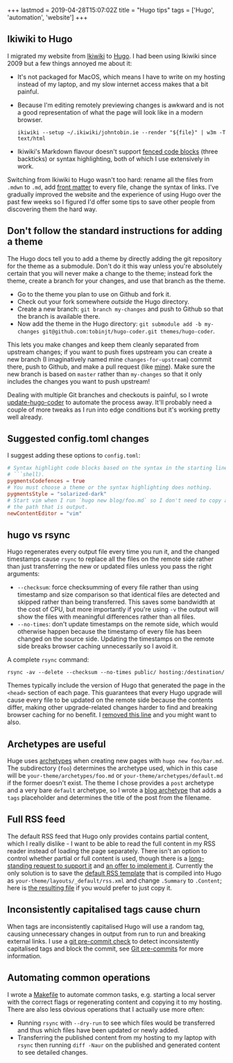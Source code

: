 +++
lastmod = 2019-04-28T15:07:02Z
title = "Hugo tips"
tags = ['Hugo', 'automation', 'website']
+++

## Ikiwiki to Hugo

I migrated my website from [Ikiwiki](https://ikiwiki.info/) to
[Hugo](https://gohugo.io/). I had been using Ikiwiki since 2009 but a few things
annoyed me about it:

- It's not packaged for MacOS, which means I have to write on my hosting instead
  of my laptop, and my slow internet access makes that a bit painful.

- Because I'm editing remotely previewing changes is awkward and is not a good representation
  of what the page will look like in a modern browser.

  `ikiwiki --setup ~/.ikiwiki/johntobin.ie --render "${file}" | w3m -T text/html`

- Ikiwiki's Markdown flavour doesn't support [fenced code
  blocks](https://docs.github.com/en/get-started/writing-on-github/working-with-advanced-formatting/creating-and-highlighting-code-blocks)
  (three backticks) or syntax highlighting, both of which I use extensively in
  work.

Switching from Ikiwiki to Hugo wasn't too hard: rename all the files from
`.mdwn` to `.md`, add [front
matter](https://gohugo.io/content-management/front-matter/) to every file,
change the syntax of links. I've gradually improved the website and the
experience of using Hugo over the past few weeks so I figured I'd offer some
tips to save other people from discovering them the hard way.

## Don't follow the standard instructions for adding a theme

The Hugo docs tell you to add a theme by directly adding the git repository for
the theme as a submodule. Don't do it this way unless you're absolutely certain
that you will never make a change to the theme; instead fork the theme, create a
branch for your changes, and use that branch as the theme.

- Go to the theme you plan to use on Github and fork it.
- Check out your fork somewhere _outside_ the Hugo directory.
- Create a new branch: `git branch my-changes` and push to Github so that the
  branch is available there.
- Now add the theme in the Hugo directory: `git submodule add -b my-changes git@github.com:tobinjt/hugo-coder.git themes/hugo-coder`.

This lets you make changes and keep them cleanly separated from upstream
changes; if you want to push fixes upstream you can create a new branch (I
imaginatively named mine `changes-for-upstream`) commit there, push to Github,
and make a pull request (like
[mine](https://github.com/luizdepra/hugo-coder/pull/112)). Make sure the new
branch is based on `master` rather than `my-changes` so that it only includes
the changes you want to push upstream!

Dealing with multiple Git branches and checkouts is painful, so I wrote
[update-hugo-coder](https://github.com/tobinjt/bin/blob/master/update-hugo-coder)
to automate the process away. It'll probably need a couple of more tweaks as I
run into edge conditions but it's working pretty well already.

## Suggested config.toml changes

I suggest adding these options to `config.toml`:

````toml
# Syntax highlight code blocks based on the syntax in the starting line (e.g.
# ```shell).
pygmentsCodefences = true
# You must choose a theme or the syntax highlighting does nothing.
pygmentsStyle = "solarized-dark"
# Start vim when I run `hugo new blog/foo.md` so I don't need to copy and paste
# the path that is output.
newContentEditor = "vim"
````

## hugo vs rsync

Hugo regenerates every output file every time you run it, and the changed
timestamps cause `rsync` to replace all the files on the remote side rather than
just transferring the new or updated files unless you pass the right arguments:

- `--checksum`: force checksumming of every file rather than using timestamp and
  size comparison so that identical files are detected and skipped rather than
  being transferred. This saves some bandwidth at the cost of CPU, but more
  importantly if you're using `-v` the output will show the files with
  meaningful differences rather than all files.
- `--no-times`: don't update timestamps on the remote side, which would
  otherwise happen because the timestamp of every file has been changed on the
  source side. Updating the timestamps on the remote side breaks browser caching
  unnecessarily so I avoid it.

A complete `rsync` command:

```shell
rsync -av --delete --checksum --no-times public/ hosting:/destination/
```

Themes typically include the version of Hugo that generated the page in the
`<head>` section of each page. This guarantees that every Hugo upgrade will
cause every file to be updated on the remote side because the contents differ,
making other upgrade-related changes harder to find and breaking browser caching
for no benefit. I [removed this
line](https://github.com/tobinjt/hugo-coder/commit/bd184a825cfd60c7de80e6a1beb00740fd0c7a6f)
and you might want to also.

## Archetypes are useful

Huge uses [archetypes](https://gohugo.io/content-management/archetypes/) when
creating new pages with `hugo new foo/bar.md`. The subdirectory (`foo`)
determines the archetype used, which in this case will be
`your-theme/archetypes/foo.md` or `your-theme/archetypes/default.md` if the
former doesn't exist. The theme I chose provides a `post` archetype and a very
bare `default` archetype, so I wrote a [blog
archetype](https://raw.githubusercontent.com/tobinjt/hugo-coder/my-changes/archetypes/blog.md)
that adds a `tags` placeholder and determines the title of the post from the
filename.

## Full RSS feed

The default RSS feed that Hugo only provides contains partial content, which I
really dislike - I want to be able to read the full content in my RSS reader
instead of loading the page separately. There isn't an option to control whether
partial or full content is used, though there is a [long-standing request to
support it](https://github.com/gohugoio/hugo/issues/4071) and [an offer to
implement it](https://github.com/gohugoio/hugo/issues/5002). Currently the only
solution is to save the [default RSS
template](https://gohugo.io/templates/rss/#the-embedded-rss-xml) that is
compiled into Hugo as `your-theme/layouts/_default/rss.xml` and change
`.Summary` to `.Content`; here is [the resulting
file](https://github.com/tobinjt/hugo-coder/blob/my-changes/layouts/_default/rss.xml)
if you would prefer to just copy it.

## Inconsistently capitalised tags cause churn

When tags are inconsistently capitalised Hugo will use a random tag, causing
unnecessary changes in output from run to run and breaking external links. I use
a [git pre-commit
check](https://github.com/tobinjt/johntobin.ie/blob/8cfc4b00a52c0429707963a7a13f1d987f90772a/check-for-inconsistent-tags)
to detect inconsistently capitalised tags and block the commit, see [Git
pre-commits](/blog/git-pre-commits/) for more information.

## Automating common operations

I wrote a
[Makefile](https://github.com/tobinjt/johntobin.ie/blob/master/Makefile) to
automate common tasks, e.g. starting a local server with the correct flags or
regenerating content and copying it to my hosting. There are also less obvious
operations that I actually use more often:

- Running `rsync` with `--dry-run` to see which files would be transferred and
  thus which files have been updated or newly added.
- Transferring the published content from my hosting to my laptop with `rsync`
  then running `diff -Naur` on the published and generated content to see
  detailed changes.
